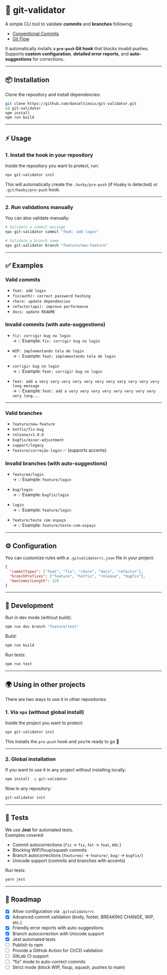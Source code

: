 # 🚀 git-validator

A simple CLI tool to validate **commits** and **branches** following:

- [Conventional Commits](https://www.conventionalcommits.org/)
- [Git Flow](https://nvie.com/posts/a-successful-git-branching-model/)

It automatically installs a **`pre-push` Git hook** that blocks invalid pushes.  
Supports **custom configuration**, **detailed error reports**, and **auto-suggestions** for corrections.

---

## 📦 Installation

Clone the repository and install dependencies:

```bash
git clone https://github.com/danieltinois/git-validator.git
cd git-validator
npm install
npm run build
```

---

## ⚡ Usage

### 1. Install the hook in your repository

Inside the repository you want to protect, run:

```bash
npx git-validator init
```

This will automatically create the `.husky/pre-push` (if Husky is detected) or `.git/hooks/pre-push` hook.

---

### 2. Run validations manually

You can also validate manually:

```bash
# Validate a commit message
npx git-validator commit "feat: add login"

# Validate a branch name
npx git-validator branch "feature/new-feature"
```

---

## ✅ Examples

### Valid commits

- `feat: add login`
- `fix(auth): correct password hashing`
- `chore: update dependencies`
- `refactor(api): improve performance`
- `docs: update README`

### Invalid commits (with auto-suggestions)

- `fiz: corrigir bug no login`  
  → 💡 Example: `fix: corrigir bug no login`

- `WIP: implementando tela de login`  
  → 💡 Example: `feat: implementando tela de login`

- `corrigir bug no login`  
  → 💡 Example: `feat: corrigir bug no login`

- `feat: add a very very very very very very very very very very very long message`  
  → 💡 Example: `feat: add a very very very very very very very very very long...`

---

### Valid branches

- `feature/new-feature`
- `hotfix/fix-bug`
- `release/v1.0.0`
- `bugfix/minor-adjustment`
- `support/legacy`
- `feature/correção-login` ✅ (supports accents)

### Invalid branches (with auto-suggestions)

- `featuree/login`  
  → 💡 Example: `feature/login`

- `bug/login`  
  → 💡 Example: `bugfix/login`

- `login`  
  → 💡 Example: `feature/login`

- `feature/teste com espaço`  
  → 💡 Example: `feature/teste-com-espaço`

---

## ⚙️ Configuration

You can customize rules with a `.gitvalidatorrc.json` file in your project:

```json
{
  "commitTypes": ["feat", "fix", "chore", "docs", "refactor"],
  "branchPrefixes": ["feature", "hotfix", "release", "bugfix"],
  "maxCommitLength": 120
}
```

---

## 🔧 Development

Run in dev mode (without build):

```bash
npm run dev branch "feature/test"
```

Build:

```bash
npm run build
```

Run tests:

```bash
npm run test
```

---

## 🌍 Using in other projects

There are two ways to use it in other repositories:

### 1. Via `npx` (without global install)

Inside the project you want to protect:

```bash
npx git-validator init
```

This installs the `pre-push` hook and you’re ready to go 🚀

---

### 2. Global installation

If you want to use it in any project without installing locally:

```bash
npm install -g git-validator
```

Now in any repository:

```bash
git-validator init
```

---

## 🧪 Tests

We use **Jest** for automated tests.  
Examples covered:

- Commit autocorrections (`fiz` → `fix`, `fet` → `feat`, etc.)
- Blocking WIP/fixup/squash commits
- Branch autocorrections (`featuree/` → `feature/`, `bug/` → `bugfix/`)
- Unicode support (commits and branches with accents)

Run tests:

```bash
yarn jest
```

---

## 📌 Roadmap

- [x] Allow configuration via `.gitvalidatorrc`
- [x] Advanced commit validation (body, footer, BREAKING CHANGE, WIP, etc.)
- [x] Friendly error reports with auto-suggestions
- [x] Branch autocorrection with Unicode support
- [x] Jest automated tests
- [ ] Publish to npm
- [ ] Provide a GitHub Action for CI/CD validation
- [ ] GitLab CI support
- [ ] "fix" mode to auto-correct commits
- [ ] Strict mode (block WIP, fixup, squash, pushes to main)
